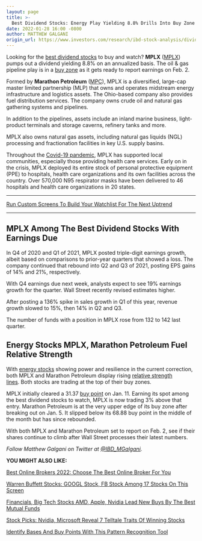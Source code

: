 ```yaml
---
layout: page
title: >-
  Best Dividend Stocks: Energy Play Yielding 8.8% Drills Into Buy Zone
date: 2022-01-28 16:00 -0800
author: MATTHEW GALGANI
origin_url: https://www.investors.com/research/ibd-stock-analysis/dividend-stocks-energy-play-mplx-yields-eight-point-eight-percent-drills-into-buy-zone/
---
```





Looking for the [best dividend stocks](https://www.investors.com/etfs-and-funds/personal-finance/high-dividend-stocks/) to buy and watch? **MPLX** ([MPLX](https://research.investors.com/quote.aspx?symbol=MPLX)) pumps out a dividend yielding 8.8% on an annualized basis. The oil & gas pipeline play is in a [buy zone](https://www.investors.com/how-to-invest/investors-corner/buy-zone-gives-investors-chance-to-buy-top-stocks-beyond-breakout/) as it gets ready to report earnings on Feb. 2.




Formed by **Marathon Petroleum** ([MPC](https://research.investors.com/quote.aspx?symbol=MPC)), MPLX is a diversified, large-cap master limited partnership (MLP) that owns and operates midstream energy infrastructure and logistics assets. The Ohio-based company also provides fuel distribution services. The company owns crude oil and natural gas gathering systems and pipelines.


In addition to the pipelines, assets include an inland marine business, light-product terminals and storage caverns, refinery tanks and more.


MPLX also owns natural gas assets, including natural gas liquids (NGL) processing and fractionation facilities in key U.S. supply basins.


Throughout the [Covid-19 pandemic](https://www.investors.com/research/coronavirus-news-covid-19-infects-stock-market-economy-business-face-test/), MPLX has supported local communities, especially those providing health care services. Early on in the crisis, MPLX deployed its entire stock of personal protective equipment (PPE) to hospitals, health care organizations and its own facilities across the country. Over 570,000 N95 respirator masks have been delivered to 46 hospitals and health care organizations in 20 states.




---


[Run Custom Screens To Build Your Watchlist For The Next Uptrend](https://www.investors.com/research/best-stocks-to-buy-watch-ibd-screen-of-the-day/)




---


MPLX Among The Best Dividend Stocks With Earnings Due
-----------------------------------------------------


In Q4 of 2020 and Q1 of 2021, MPLX posted triple-digit earnings growth, albeit based on comparisons to prior-year quarters that showed a loss. The company continued that rebound into Q2 and Q3 of 2021, posting EPS gains of 14% and 21%, respectively.


With Q4 earnings due next week, analysts expect to see 19% earnings growth for the quarter. Wall Street recently revised estimates higher.


After posting a 136% spike in sales growth in Q1 of this year, revenue growth slowed to 15%, then 14% in Q2 and Q3.


The number of funds with a position in MPLX rose from 132 to 142 last quarter.


Energy Stocks MPLX, Marathon Petroleum Fuel Relative Strength
-------------------------------------------------------------


With [energy stocks](https://www.investors.com/news/oil-gas-stocks-industry-news-oil-prices-opec-exxon-haliburton-schlumberger-chevron-continental-resources/) showing power and resilience in the current correction, both MPLX and Marathon Petroleum display rising [relative strength lines](https://www.investors.com/how-to-invest/investors-corner/growth-stocks-breakout-specialty-tool-relative-strength-line/). Both stocks are trading at the top of their buy zones.


MPLX initially cleared a 31.37 [buy point](https://www.investors.com/how-to-invest/investors-corner/chart-reading-basics-how-a-buy-point-marks-a-time-of-opportunity/) on Jan. 11. Earning its spot among the best dividend stocks to watch, MPLX is now trading 3% above that entry. Marathon Petroleum is at the very upper edge of its buy zone after breaking out on Jan. 5. It slipped below its 68.88 buy point in the middle of the month but has since rebounded.


With both MPLX and Marathon Petroleum set to report on Feb. 2, see if their shares continue to climb after Wall Street processes their latest numbers.



*Follow Matthew Galgani on Twitter at [@IBD\_MGalgani](https://twitter.com/ibd_mgalgani).*


**YOU MIGHT ALSO LIKE:**


[Best Online Brokers 2022: Choose The Best Online Broker For You](https://www.investors.com/news/best-online-brokers-2022/)


[Warren Buffett Stocks: GOOGL Stock, FB Stock Among 17 Stocks On This Screen](https://www.investors.com/research/warren-buffett-stocks-investing-strategy/)


[Financials, Big Tech Stocks AMD, Apple, Nvidia Lead New Buys By The Best Mutual Funds](https://www.investors.com/etfs-and-funds/mutual-funds/best-mutual-funds-invest-in-amd-apple-nvidia-and-financials-kick-off-2022/)


[Stock Picks: Nvidia, Microsoft Reveal 7 Telltale Traits Of Winning Stocks](https://www.investors.com/research/stock-picks-best-stocks-to-buy-and-watch/)


[Identify Bases And Buy Points With This Pattern Recognition Tool](https://www.investors.com/product/marketsmith/?artProdLink=MarketSmith)




